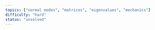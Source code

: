 ```yaml
---
topics: ["normal modes", "matrices", "eigenvalues", "mechanics"]
difficulty: "hard"
status: "unsolved"
---
```

